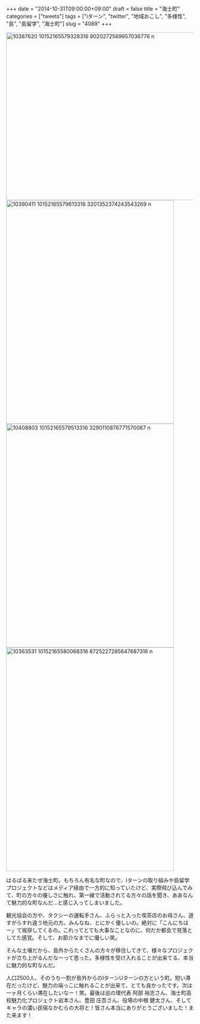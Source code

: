 +++
date = "2014-10-31T09:00:00+09:00"
draft = false
title = "海士町"
categories = ["tweets"]
tags = ["iターン", "twitter", "地域おこし", "多様性", "島", "島留学", "海士町"]
slug = "4089"
+++

<img src="/images/2014/11/10387620_10152165579328316_9020272569657036776_n.jpg" alt="10387620 10152165579328316 9020272569657036776 n" title="10387620_10152165579328316_9020272569657036776_n.jpg" border="0" width="600" height="450" />
<img src="/images/2014/11/10390411_10152165579613316_3201352374243543269_n.jpg" alt="10390411 10152165579613316 3201352374243543269 n" title="10390411_10152165579613316_3201352374243543269_n.jpg" border="0" width="450" height="600" />
<img src="/images/2014/11/10408803_10152165579513316_3290110876771570067_n.jpg" alt="10408803 10152165579513316 3290110876771570067 n" title="10408803_10152165579513316_3290110876771570067_n.jpg" border="0" width="450" height="600" />
<img src="/images/2014/11/10363531_10152165580068316_8725227285647687316_n.jpg" alt="10363531 10152165580068316 8725227285647687316 n" title="10363531_10152165580068316_8725227285647687316_n.jpg" border="0" width="450" height="600" />

はるばる来たぜ海士町。もちろん有名な町なので、Iターンの取り組みや島留学プロジェクトなどはメディア経由で一方的に知っていたけど、実際飛び込んでみて、町の方々の優しさに触れ、第一線で活動されてる方々の話を聞き、ああなんて魅力的な町なんだ…と感じ入ってしまいました。

観光協会の方や、タクシーの運転手さん、ふらっと入った喫茶店のお母さん、道すがらすれ違う地元の方。みんなね、とにかく優しいの。絶対に「こんにちはー」て挨拶してくるの。これってとても大事なことなのに、何だか都会で見落としてた感覚。そして、お節介なまでに優しい笑。

そんな土壌だから、島外からたくさんの方々が移住してきて、様々なプロジェクトが立ち上がるんだなーって思った。多様性を受け入れることが出来てる、本当に魅力的な町なんだ。

人口2500人、そのうち一割が島外からのIターンUターンの方という町。短い滞在だったけど、魅力の端っこに触れることが出来て、とても良かったです。次は一ヶ月くらい滞在したいなー！笑。最後は巡の環代表 阿部 裕志さん、海士町高校魅力化プロジェクト岩本さん、豊田 庄吾さん、役場の中根 健太さん、そしてキャラの濃い民宿なかむらの大将と！皆さん本当にありがとうございました！また来ます！
